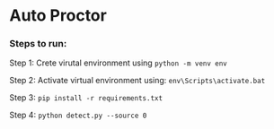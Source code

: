# Auto Proctor


### Steps to run:

Step 1: Crete virutal environment using ```python -m venv env```

Step 2: Activate virtual environment using: ```env\Scripts\activate.bat```

Step 3: ```pip install -r requirements.txt```

Step 4: ```python detect.py --source 0```
